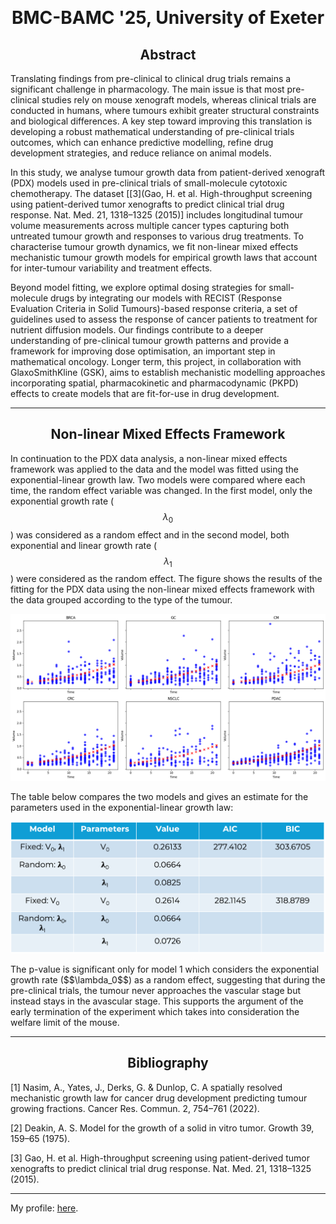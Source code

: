 <script type="text/javascript" async
  src="https://cdnjs.cloudflare.com/ajax/libs/mathjax/2.7.7/MathJax.js?config=TeX-MML-AM_CHTML">
</script>
<script type="text/x-mathjax-config">
  MathJax.Hub.Config({
    tex2jax: {
      inlineMath: [['$','$'], ['\\(','\\)']],
      displayMath: [['$$','$$']],
      processEscapes: true,
      skipTags: ['script', 'noscript', 'style', 'textarea', 'pre']
    }
  });
</script>

&nbsp;

<h1 style="text-align: center;"> BMC-BAMC '25, University of Exeter </h1>

<h2 style="text-align: center;"> Abstract </h2>

Translating findings from pre-clinical to clinical drug trials remains a significant challenge in pharmacology. The main issue is that most pre-clinical studies rely on mouse xenograft models, whereas clinical trials are conducted in humans, where tumours exhibit greater structural constraints and biological differences. A key step toward improving this translation is developing a robust mathematical understanding of pre-clinical trials outcomes, which can enhance predictive modelling, refine drug development strategies, and reduce reliance on animal models.
 
In this study, we analyse tumour growth data from patient-derived xenograft (PDX) models used in pre-clinical trials of small-molecule cytotoxic chemotherapy. The dataset [[3](Gao, H. et al. High-throughput screening using patient-derived tumor xenografts to predict clinical trial drug response. Nat. Med. 21, 1318–1325 (2015)] includes longitudinal tumour volume measurements across multiple cancer types capturing both untreated tumour growth and responses to various drug treatments. To characterise tumour growth dynamics, we fit non-linear mixed effects mechanistic tumour growth models for empirical growth laws that account for inter-tumour variability and treatment effects.
 
Beyond model fitting, we explore optimal dosing strategies for small-molecule drugs by integrating our models with RECIST (Response Evaluation Criteria in Solid Tumours)-based response criteria, a set of guidelines used to assess the response of cancer patients to treatment for nutrient diffusion models. Our findings contribute to a deeper understanding of pre-clinical tumour growth patterns and provide a framework for improving dose optimisation, an important step in mathematical oncology. Longer term, this project, in collaboration with GlaxoSmithKline (GSK), aims to establish mechanistic modelling approaches incorporating spatial, pharmacokinetic and pharmacodynamic (PKPD) effects to create models that are fit-for-use in drug development.


---

<h2 style="text-align: center;"> Non-linear Mixed Effects Framework </h2>

In continuation to the PDX data analysis, a non-linear mixed effects framework was applied to the data and the model was fitted using the exponential-linear growth law. Two models were compared where each time, the random effect variable was changed. In the first model, only the exponential growth rate ($$\lambda_0$$) was considered as a random effect and in the second model, both exponential and linear growth rate ($$\lambda_1$$) were considered as the random effect. The figure shows the results of the fitting for the PDX data using the non-linear mixed effects framework with the data grouped according to the type of the tumour. 

<p align="center">
<img src="NLME_Fit_Highres.png">
</p>

The table below compares the two models and gives an estimate for the parameters used in the exponential-linear growth law: 

<p align="center">
<img src="Table1.png">
</p>
The p-value is significant only for model 1 which considers the exponential growth rate ($$\lambda_0$$) as a random effect, suggesting that during the pre-clinical trials, the tumour never approaches the vascular stage but instead stays in the avascular stage. This supports the argument of the early termination of the experiment which takes into consideration the welfare limit of the mouse. 


---

<h2 style="text-align: center;"> Bibliography </h2>

[1] Nasim, A., Yates, J., Derks, G. & Dunlop, C. A spatially resolved mechanistic growth law for cancer drug development predicting tumour growing fractions. Cancer Res. Commun. 2, 754–761 (2022).

[2] Deakin, A. S. Model for the growth of a solid in vitro tumor. Growth 39, 159–65 (1975).

[3] Gao, H. et al. High-throughput screening using patient-derived tumor xenografts to predict clinical trial drug response. Nat. Med. 21, 1318–1325 (2015).  

 
 ---

 My profile: [here](https://www.surrey.ac.uk/people/esha-joshi).

